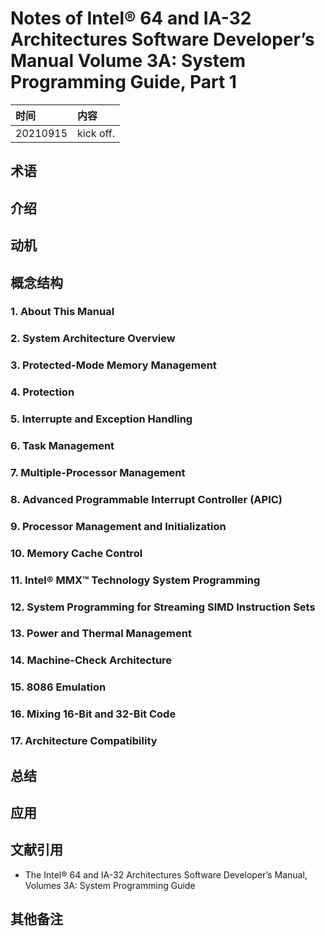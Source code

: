 # Notes of **Intel® 64 and IA-32 Architectures Software Developer’s Manual Volume 3A: System Programming Guide, Part 1**


|时间|内容|
|:---|:---|
|20210915|kick off.|

## 术语

<!-- 记录阅读过程中出现的关键字及其简单的解释. -->

## 介绍

<!-- 描述书籍阐述观点的来源、拟解决的关键性问题和采用的方法论等. -->

## 动机

<!-- 描述阅读书籍的动机, 要达到什么目的等. -->

## 概念结构

<!-- 描述书籍的行文结构, 核心主题和子主题的内容结构和关系. -->

### 1. About This Manual
### 2. System Architecture Overview
### 3. Protected-Mode Memory Management
### 4. Protection
### 5. Interrupte and Exception Handling
### 6. Task Management
### 7. Multiple-Processor Management
### 8. Advanced Programmable Interrupt Controller (APIC)
### 9. Processor Management and Initialization
### 10. Memory Cache Control
### 11. Intel® MMX™ Technology System Programming
### 12. System Programming for Streaming SIMD Instruction Sets
### 13. Power and Thermal Management
### 14. Machine-Check Architecture
### 15. 8086 Emulation
### 16. Mixing 16-Bit and 32-Bit Code
### 17. Architecture Compatibility

## 总结

<!-- 概要记录书籍中如何解决关键性问题的. -->

## 应用

<!-- 记录如何使用书籍中方法论解决你自己的问题. -->

## 文献引用

<!-- 记录相关的和进一步阅读资料: 文献、网页链接等. -->

- The Intel® 64 and IA-32 Architectures Software Developer’s Manual, Volumes 3A: System Programming Guide

## 其他备注
